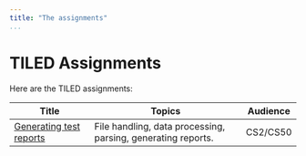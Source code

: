 ```yaml
---
title: "The assignments"
...
```


# TILED Assignments

Here are the TILED assignments:

| **Title** | **Topics** | **Audience** |
|---|---|---|
| [Generating test reports](../nifties/2022/nifty2022.md) | File handling, data processing, parsing, generating reports. | CS2/CS50 |
